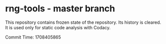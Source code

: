 # rng-tools - master branch

This repository contains frozen state of the repository.
Its history is cleared. It is used only for static code
analysis with Codacy.

Commit Time: 1708405865